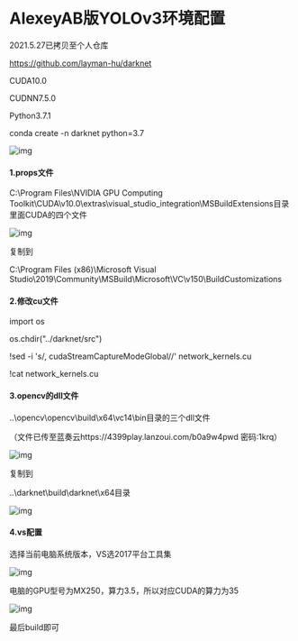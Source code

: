 # AlexeyAB版YOLOv3环境配置

2021.5.27已拷贝至个人仓库

https://github.com/layman-hu/darknet



CUDA10.0

CUDNN7.5.0

Python3.7.1

conda create -n darknet python=3.7

![img](https://cdn.nlark.com/yuque/0/2021/png/12462708/1621484248340-8876cdaf-33d5-483b-bbbd-7773b1b57d35.png)



#### 1.props文件

C:\Program Files\NVIDIA GPU Computing Toolkit\CUDA\v10.0\extras\visual_studio_integration\MSBuildExtensions目录里面CUDA的四个文件

![img](https://cdn.nlark.com/yuque/0/2021/png/12462708/1621491452374-699dbd05-1452-47fa-ae49-41bebd9277ad.png)

复制到

C:\Program Files (x86)\Microsoft Visual Studio\2019\Community\MSBuild\Microsoft\VC\v150\BuildCustomizations



#### 2.修改cu文件

import os

os.chdir("../darknet/src")

!sed -i 's/, cudaStreamCaptureModeGlobal//' network_kernels.cu

!cat network_kernels.cu



#### 3.opencv的dll文件

..\opencv\opencv\build\x64\vc14\bin目录的三个dll文件

（文件已传至蓝奏云https://4399play.lanzoui.com/b0a9w4pwd 密码:1krq）

![img](https://cdn.nlark.com/yuque/0/2021/png/12462708/1621493809635-1cdc370f-3957-4cc0-8510-574692fd5010.png)

复制到

..\darknet\build\darknet\x64目录

![img](https://cdn.nlark.com/yuque/0/2021/png/12462708/1621493835193-6fce089e-9e98-432b-bba7-190dc0b083df.png)



#### 4.vs配置

选择当前电脑系统版本，VS选2017平台工具集

![img](https://cdn.nlark.com/yuque/0/2021/png/12462708/1621491564186-4d741001-dbc6-4b21-b846-476b987707bc.png)

电脑的GPU型号为MX250，算力3.5，所以对应CUDA的算力为35

![img](https://cdn.nlark.com/yuque/0/2021/png/12462708/1621491582091-4e23bf79-e645-4597-a770-abef70bbaf1e.png)



最后build即可